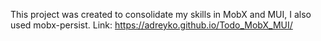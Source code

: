 
This project was created to consolidate my skills in MobX and MUI, I also used mobx-persist.
Link: https://adreyko.github.io/Todo_MobX_MUI/

